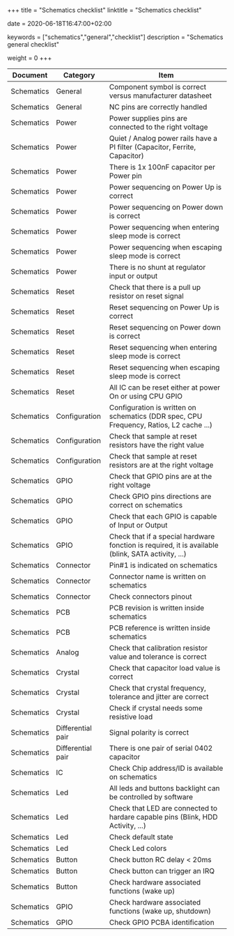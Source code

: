 +++
title = "Schematics checklist"
linktitle = "Schematics checklist"

date = 2020-06-18T16:47:00+02:00

keywords = ["schematics","general","checklist"]
description = "Schematics general checklist"

weight = 0
+++

| Document   | Category          | Item                                                                                               |
| ---------- | ----------------- | -------------------------------------------------------------------------------------------------- |
| Schematics | General           | Component symbol is correct versus manufacturer datasheet                                          |
| Schematics | General           | NC pins are correctly handled                                                                      |
| Schematics | Power             | Power supplies pins are connected to the right voltage                                             |
| Schematics | Power             | Quiet / Analog power rails have a PI filter (Capacitor, Ferrite, Capacitor)                        |
| Schematics | Power             | There is 1x 100nF capacitor per Power pin                                                          |
| Schematics | Power             | Power sequencing on Power Up is correct                                                            |
| Schematics | Power             | Power sequencing on Power down is correct                                                          |
| Schematics | Power             | Power sequencing when entering sleep mode is correct                                               |
| Schematics | Power             | Power sequencing when escaping sleep mode is correct                                               |
| Schematics | Power             | There is no shunt at regulator input or output                                                     |
| Schematics | Reset             | Check that there is a pull up resistor on reset signal                                             |
| Schematics | Reset             | Reset sequencing on Power Up is correct                                                            |
| Schematics | Reset             | Reset sequencing on Power down is correct                                                          |
| Schematics | Reset             | Reset sequencing when entering sleep mode is correct                                               |
| Schematics | Reset             | Reset sequencing when escaping sleep mode is correct                                               |
| Schematics | Reset             | All IC can be reset either at power On or using CPU GPIO                                           |
| Schematics | Configuration     | Configuration is written on schematics (DDR spec, CPU Frequency, Ratios, L2 cache ...)             |
| Schematics | Configuration     | Check that sample at reset resistors have the right value                                          |
| Schematics | Configuration     | Check that sample at reset resistors are at the right voltage                                      |
| Schematics | GPIO              | Check that GPIO pins are at the right voltage                                                      |
| Schematics | GPIO              | Check GPIO pins directions are correct on schematics                                               |
| Schematics | GPIO              | Check that each GPIO is capable of Input or Output                                                 |
| Schematics | GPIO              | Check that if a special hardware fonction is required, it is available (blink, SATA activity, ...) |
| Schematics | Connector         | Pin#1 is indicated on schematics                                                                   |
| Schematics | Connector         | Connector name is written on schematics                                                            |
| Schematics | Connector         | Check connectors pinout                                                                            |
| Schematics | PCB               | PCB revision is written inside schematics                                                          |
| Schematics | PCB               | PCB reference is written inside schematics                                                         |
| Schematics | Analog            | Check that calibration resistor value and tolerance is correct                                     |
| Schematics | Crystal           | Check that capacitor load value is correct                                                         |
| Schematics | Crystal           | Check that crystal frequency, tolerance and jitter are correct                                     |
| Schematics | Crystal           | Check if crystal needs some resistive load                                                         |
| Schematics | Differential pair | Signal polarity is correct                                                                         |
| Schematics | Differential pair | There is one pair of serial 0402 capacitor                                                         |
| Schematics | IC                | Check Chip address/ID is available on schematics                                                   |
| Schematics | Led               | All leds and buttons backlight can be controlled by software                                       |
| Schematics | Led               | Check that LED are connected to hardare capable pins (Blink, HDD Activity, ...)                    |
| Schematics | Led               | Check default state                                                                                |
| Schematics | Led               | Check Led colors                                                                                   |
| Schematics | Button            | Check button RC delay < 20ms                                                                       |
| Schematics | Button            | Check button can trigger an IRQ                                                                    |
| Schematics | Button            | Check hardware associated functions (wake up)                                                      |
| Schematics | GPIO              | Check hardware associated functions (wake up, shutdown)                                            |
| Schematics | GPIO              | Check GPIO PCBA identification                                                                     |
